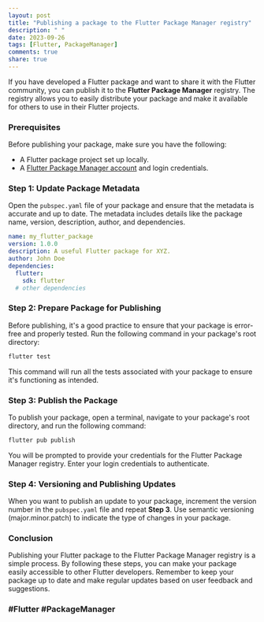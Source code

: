 ```yaml
---
layout: post
title: "Publishing a package to the Flutter Package Manager registry"
description: " "
date: 2023-09-26
tags: [Flutter, PackageManager]
comments: true
share: true
---
```


If you have developed a Flutter package and want to share it with the Flutter community, you can publish it to the **Flutter Package Manager** registry. The registry allows you to easily distribute your package and make it available for others to use in their Flutter projects.

### Prerequisites
Before publishing your package, make sure you have the following:

- A Flutter package project set up locally.
- A [Flutter Package Manager account](https://pub.dev/login) and login credentials.

### Step 1: Update Package Metadata
Open the `pubspec.yaml` file of your package and ensure that the metadata is accurate and up to date. The metadata includes details like the package name, version, description, author, and dependencies.

```yaml
name: my_flutter_package
version: 1.0.0
description: A useful Flutter package for XYZ.
author: John Doe
dependencies:
  flutter:
    sdk: flutter
  # other dependencies
```

### Step 2: Prepare Package for Publishing
Before publishing, it's a good practice to ensure that your package is error-free and properly tested. Run the following command in your package's root directory:

```dart
flutter test
```

This command will run all the tests associated with your package to ensure it's functioning as intended.

### Step 3: Publish the Package
To publish your package, open a terminal, navigate to your package's root directory, and run the following command:

```dart
flutter pub publish
```

You will be prompted to provide your credentials for the Flutter Package Manager registry. Enter your login credentials to authenticate.

### Step 4: Versioning and Publishing Updates
When you want to publish an update to your package, increment the version number in the `pubspec.yaml` file and repeat **Step 3**. Use semantic versioning (major.minor.patch) to indicate the type of changes in your package.

### Conclusion
Publishing your Flutter package to the Flutter Package Manager registry is a simple process. By following these steps, you can make your package easily accessible to other Flutter developers. Remember to keep your package up to date and make regular updates based on user feedback and suggestions.

### #Flutter #PackageManager